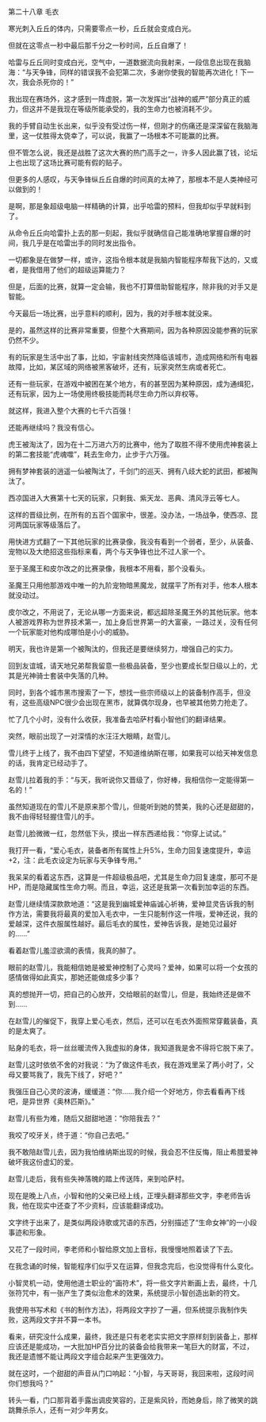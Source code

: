 第二十八章 毛衣


寒光刺入丘丘的体内，只需要零点一秒，丘丘就会变成白光。

但就在这零点一秒中最后那千分之一秒时间，丘丘自爆了！

哈雷与丘丘同时变成白光，空气中，一道数据流向我射来，一段信息出现在我脑海：“与天争锋，同样的错误我不会犯第二次，多谢你使我的智能再次进化！下一次，我会杀死你的！”

我出现在赛场外，这才感到一阵虚脱，第一次发挥出“战神的威严”部分真正的威力，但这并不是我现在等级所能承受的，我的生命力也被消耗不少。

我的手臂自动生长出来，似乎没有受过伤一样，但刚才的伤痛还是深深留在我脑海里，这一仗胜得太侥幸了，可以说，我赢了一场根本不可能赢的比赛。

但不管怎么说，我还是战胜了这次大赛的热门高手之一，许多人因此赢了钱，论坛上也出现了这场比赛可能有假的贴子。

但更多的人感叹，与天争锋纵丘丘自爆的时间真的太神了，那根本不是人类神经可以做到的！

是啊，那是象超级电脑一样精确的计算，出乎哈雷的预料，但我却似乎早就料到了。

从命令丘丘向哈雷扑上去的那一刻起，我似乎就确信自己能准确地掌握自爆的时间，我几乎是在哈雷出手的同时发出指令。

一切都象是在做梦一样，或许，这指令根本就是我脑内智能程序帮我下达的，又或者，是我借用了他们的超级运算能力？

但是，后面的比赛，就算一定会输，我也不打算借助智能程序，除非我的对手又是智能。

今天最后一场比赛，出乎意料的顺利，因为，我的对手根本就没来。

是的，虽然这样的比赛非常重要，但整个大赛期间，因为各种原因没能参赛的玩家仍然不少。

有的玩家是生活中出了事，比如，宇宙射线突然降临该城市，造成网络和所有电器故障，比如，某区域的网络被黑客破坏，还有，玩家突然生病或者死亡。

还有一些玩家，在游戏中被困在某个地方，有的甚至因为某种原因，成为通缉犯，还有玩家，因为上一场使用终极技能而耗尽生命力所以弃权等。

就这样，我进入整个大赛的七千六百强！

还能再继续吗？我没有信心。

虎王被淘汰了，因为在十二万进六万的比赛中，他为了取胜不得不使用虎神套装上的第二套技能“虎魂噬”，耗去生命力，止步于六万强。

拥有梦神套装的逍遥一仙被陶汰了，千剑门的巡天、拥有八歧大蛇的武田，都被陶汰了。

西凉国进入大赛第十七天的玩家，只剩我、紫天龙、恶典、清风浮云等七人。

这样的晋级比例，在所有的五百个国家中，很差。没办法，一场战争，使西凉、昆河两国玩家等级落后了。

用快进方式翻了一下其他玩家的比赛录像，我没有看到一个弱者，至少，从装备、宠物以及大绝招这些指标来看，两个与天争锋也比不过人家一个。

至于圣魔王和皮尔改之的比赛录像，我根本不用看，那个没看头。

圣魔王只用他那游戏中唯一的九阶宠物暗黑魔龙，就摆平了所有对手，他本人根本就没动过。

皮尔改之，不用说了，无论从哪一方面来说，都远超除圣魔王外的其他玩家。他本人被游戏界称为世界技术第一，加上身后世界第一的大富豪，一路过关，没有任何一个玩家能对他构成哪怕是小小的威胁。

明天，我也许是第一个被陶汰的，但我还是要继续努力，增强自己的实力。

回到友谊城，请天地兄弟帮我留意一些极品装备，至少也要成长型日级以上的，尤其是光神骑士套装中失落的几种。

同时，到各个城市黑市搜索了一下，想找一些宗师级以上的装备制作高手，但没有，这些高级NPC很少会出现在黑市，就算偶尔现身，也早被其他势力抢走了。

忙了几个小时，没有什么收获，我准备去哈萨村看小智他们的翻译结果。

突然，眼前出现了一对深情的水汪汪大眼睛，赵雪儿。

雪儿终于上线了，我不由四下望望，不知道维纳斯在哪，如果我可以给天神发信息的话，我肯定已经动手了。

赵雪儿拉着我的手：“与天，我听说你又晋级了，你好棒，我相信你一定能得第一名的！”

虽然知道现在的雪儿不是原来那个雪儿，但能听到她的赞美，我的心还是甜甜的，我不由得轻轻握住雪儿的手。

赵雪儿脸微微一红，忽然低下头，摸出一样东西递给我：“你穿上试试。”

我打开一看，“爱心毛衣，装备者所有属性上升5%，生命力回复速度提升，幸运+2，注：此毛衣设定为玩家与天争锋专用。”

我呆呆的看着这东西，这算是一件超级极品吧，尤其是生命力回复速度，那可不是HP，而是隐藏属性生命力啊。而且，幸运，这还是我第一次看到加幸运的东西。

赵雪儿继续情深款款地道：“这是我到幽城爱神庙诚心祈祷，爱神显灵告诉我的制作方法，需要我将最真的爱加入毛衣中，一生只能制作这一件哦，爱神还说，我的爱越深，这件衣服属性越好。最后毛衣的属性，爱神告诉我，是她见过最好的……”

看着赵雪儿羞涩欲滴的表情，我真的醉了。

眼前的赵雪儿，我能相信她是被爱神控制了心灵吗？爱神，如果可以将一个女孩的感情做得如此真实，那她还能做成多少事？

真的想抛开一切，把自己的心放开，交给眼前的赵雪儿，但是，我始终还是做不到……

在赵雪儿的催促下，我穿上爱心毛衣，然后，还可以在毛衣外面照常穿戴装备，真的是太爽了。

贴身的毛衣，将一丝丝暖流传入我虚拟的身体，我知道我是舍不得将它脱下来了。

赵雪儿这时依依不舍的对我说：“为了做这件毛衣，我在游戏里呆了两小时了，父母又要骂我了，我先下线了，好吧？”

我强压自己心灵的波涛，缓缓道：“你……我介绍一个好地方，你去看看再下线吧，是异世界《奥林匹斯》。”

赵雪儿有些为难，随后又甜甜地道：“你陪我去？”

我咬了咬牙关，终于道：“你自己去吧。”

我不敢陪赵雪儿去，因为我怕维纳斯出现的时候，我会忍不住反悔，阻止希腊爱神破坏我这份虚幻的爱。

赵雪儿走后，我有些失神落魄的踏上传送阵，来到哈萨村。

现在是晚上八点，小智和他的父亲已经上线，正埋头翻译那些文字，李老师告诉我，他在现实中还查了不少资料，应该能翻译成功。

文字终于出来了，是类似两段诗歌或咒语的东西，分别描述了“生命女神”的一小段事迹和形象。

又花了一段时间，李老师和小智给原文加上音标，我慢慢地照着读了下去。

在我念诵的时候，智能程序们似乎又在运算，但我念完后，也没觉得有什么变化。

小智灵机一动，使用他道士职业的“画符术”，将一些文字片断画上去，最终，十几张符咒中，有一张产生了类似治愈术的效果，系统提示小智创造出新的符文。

我使用书写术和《书的制作方法》，将两段文字抄了一遍，但系统提示我制作失败，这两段文字并不算一本书。

看来，研究没什么成果，最终，我还是只有老老实实把文字原样刻到装备上，那样应该还是能成功，一大批加HP百分比的装备会给我带来一笔巨大的财富，不过，我还是遗憾不能让两段文字组合起来产生更强效力。

就在这时，一个甜甜的声音从门口响起：“小智，与天哥哥，我回来啦，这段时间你们想我吗？”

转头一看，门口那背着手露出调皮笑容的，正是紫风铃，而她身后，除了微笑的跳跳舞杀杀人，还有一对少年男女。





